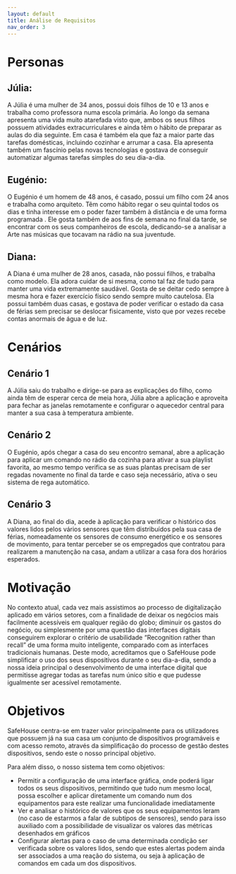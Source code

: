 ```yaml
---
layout: default
title: Análise de Requisitos
nav_order: 3
---
```

# Personas

## Júlia:

A Júlia é uma mulher de 34 anos, possui dois filhos de 10 e 13 anos e trabalha como professora numa escola primária.
Ao longo da semana apresenta uma vida muito atarefada visto que, ambos os seus filhos possuem atividades extracurriculares e ainda têm o hábito de preparar as aulas do dia seguinte. Em casa é também ela que faz a maior parte das tarefas domésticas, incluindo cozinhar e arrumar a casa.
Ela apresenta também um fascínio pelas novas tecnologias e gostava de conseguir automatizar algumas tarefas simples do seu dia-a-dia.

## Eugénio:

O Eugénio é um homem de 48 anos, é casado, possui um filho com 24 anos e trabalha como arquiteto.
Têm como hábito regar o seu quintal todos os dias e tinha interesse em o poder fazer também à distância e de uma forma programada .
Ele gosta também de aos fins de semana no final da tarde, se encontrar com os seus companheiros de escola, dedicando-se a analisar a Arte nas músicas que tocavam na rádio na sua juventude.

## Diana:

A Diana é uma mulher de 28 anos, casada, não possui filhos, e trabalha como modelo.
Ela adora cuidar de si mesma, como tal faz de tudo para manter uma vida extremamente saudável. Gosta de se deitar cedo sempre à mesma hora e fazer exercício físico sendo sempre muito cautelosa.
Ela possui também duas casas, e gostava de poder verificar o estado da casa de férias sem precisar se deslocar fisicamente, visto que por vezes recebe contas anormais de água e de luz.

# Cenários

## Cenário 1

A Júlia saiu do trabalho e dirige-se para as explicações do filho, como ainda têm de esperar cerca de meia hora, Júlia abre a aplicação e aproveita para fechar as janelas remotamente e configurar o aquecedor central para manter a sua casa à temperatura ambiente.

## Cenário 2

O Eugénio, após chegar a casa do seu encontro semanal, abre a aplicação para aplicar um comando no rádio da cozinha para ativar a sua playlist favorita, ao mesmo tempo verifica se as suas plantas precisam de ser regadas novamente no final da tarde e caso seja necessário, ativa o seu sistema de rega automático.

## Cenário 3

A Diana, ao final do dia, acede à aplicação para verificar o histórico dos valores lidos pelos vários sensores que têm distribuídos pela sua casa de férias, nomeadamente os sensores de consumo energético e os sensores de movimento, para tentar perceber se os empregados que contratou para realizarem a manutenção na casa, andam a utilizar a casa fora dos horários esperados. 

# Motivação

No contexto atual, cada vez mais assistimos ao processo de digitalização aplicado em vários setores, com a finalidade de deixar os negócios mais facilmente acessíveis em qualquer região do globo; diminuir os gastos do negócio, ou simplesmente por uma questão das interfaces digitais conseguirem explorar o critério de usabilidade “Recognition rather than recall” de uma forma muito inteligente, comparado com as interfaces tradicionais humanas.
Deste modo, acreditamos que o SafeHouse pode simplificar o uso dos seus dispositivos durante o seu dia-a-dia, sendo a nossa ideia principal o desenvolvimento de uma interface digital que permitisse agregar todas as tarefas num único sítio e que pudesse igualmente ser acessível remotamente.

# Objetivos

SafeHouse centra-se em trazer valor principalmente para os utilizadores que possuem já na sua casa um conjunto de dispositivos programáveis e com acesso remoto, através da simplificação do processo de gestão destes dispositivos, sendo este o nosso principal objetivo.

Para além disso, o nosso sistema tem como objetivos:
- Permitir a configuração de uma interface gráfica, onde poderá ligar todos os seus dispositivos, permitindo que tudo num mesmo local, possa escolher e aplicar diretamente um comando num dos equipamentos para este realizar uma funcionalidade imediatamente
- Ver e analisar o histórico de valores que os seus equipamentos leram (no caso de estarmos a falar de subtipos de sensores), sendo para isso auxiliado com a possibilidade de visualizar os valores das métricas desenhados em gráficos
- Configurar alertas para o caso de uma determinada condição ser verificada sobre os valores lidos, sendo que estes alertas podem ainda ser associados a uma reação do sistema, ou seja à aplicação de comandos em cada um dos dispositivos.

